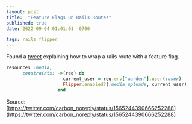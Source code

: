 ```yaml
---
layout: post
title:  "Feature Flags On Rails Routes"
published: true
date: 2022-09-04 01:01:01 -0700

tags: rails flipper
---
```


Found a [tweet](https://twitter.com/julian_rubisch/status/1565244598204645376) explaining how to wrap a rails route with a feature flag. 




```ruby 
resources :media,
      constraints: ->(req) do
                     current_user = req.env["warden"].user(:user)
                     Flipper.enabled?(:media_uploads, current_user)
                   end
```

Source: [https://twitter.com/carbon_noreply/status/1565244390666252288](https://twitter.com/carbon_noreply/status/1565244390666252288)
